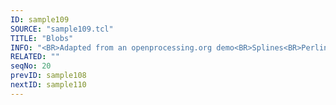 ```yaml
---
ID: sample109
SOURCE: "sample109.tcl"
TITLE: "Blobs"
INFO: "<BR>Adapted from an openprocessing.org demo<BR>Splines<BR>Perlin noise"
RELATED: ""
seqNo: 20
prevID: sample108
nextID: sample110
---
```

